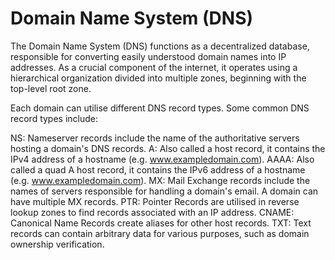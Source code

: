 # Domain Name System (DNS)

The Domain Name System (DNS) functions as a decentralized database, responsible for converting easily understood domain names into IP addresses. As a crucial component of the internet, it operates using a hierarchical organization divided into multiple zones, beginning with the top-level root zone.

Each domain can utilise different DNS record types. Some common DNS record types include:

NS: Nameserver records include the name of the authoritative servers hosting a domain's DNS records.
A: Also called a host record, it contains the IPv4 address of a hostname (e.g. www.exampledomain.com).
AAAA: Also called a quad A host record, it contains the IPv6 address of a hostname (e.g. www.exampledomain.com).
MX: Mail Exchange records include the names of servers responsible for handling a domain's email. A domain can have multiple MX records.
PTR: Pointer Records are utilised in reverse lookup zones to find records associated with an IP address.
CNAME: Canonical Name Records create aliases for other host records.
TXT: Text records can contain arbitrary data for various purposes, such as domain ownership verification.

